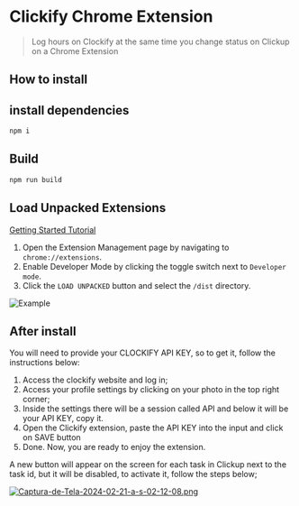 # Clickify Chrome Extension

> Log hours on Clockify at the same time you change status on Clickup on a Chrome Extension

## How to install

## install dependencies

```bash
npm i
```

## Build

```bash
npm run build
```

## Load Unpacked Extensions

[Getting Started Tutorial](https://developer.chrome.com/docs/extensions/mv3/getstarted/)

1. Open the Extension Management page by navigating to `chrome://extensions`.
2. Enable Developer Mode by clicking the toggle switch next to `Developer mode`.
3. Click the `LOAD UNPACKED` button and select the `/dist` directory.

![Example](https://wd.imgix.net/image/BhuKGJaIeLNPW9ehns59NfwqKxF2/vOu7iPbaapkALed96rzN.png?auto=format&w=571)

## After install

You will need to provide your CLOCKIFY API KEY, so to get it, follow the instructions below:

1. Access the clockify website and log in;
2. Access your profile settings by clicking on your photo in the top right corner;
3. Inside the settings there will be a session called API and below it will be your API KEY, copy it.
4. Open the Clickify extension, paste the API KEY into the input and click on SAVE button
5. Done. Now, you are ready to enjoy the extension.

A new button will appear on the screen for each task in Clickup next to the task id, but it will be disabled, to activate it, follow the steps below;

[![Captura-de-Tela-2024-02-21-a-s-02-12-08.png](https://i.postimg.cc/SsH1QSPv/Captura-de-Tela-2024-02-21-a-s-02-12-08.png)](https://postimg.cc/WF6wXvTG)
